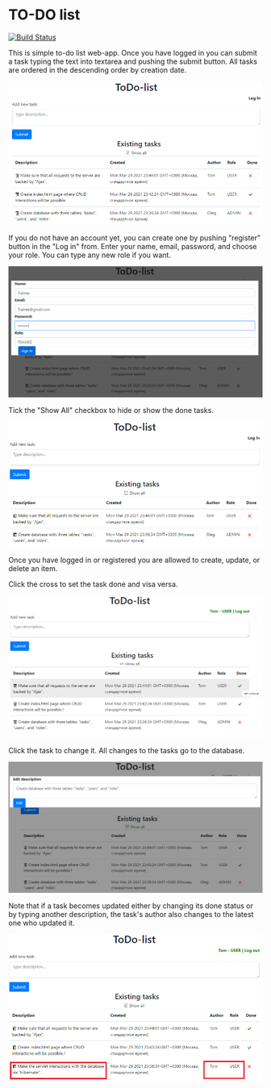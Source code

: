 # TO-DO list

[![Build Status](https://travis-ci.org/o-gen18/job4j_todo.svg?branch=master)](https://travis-ci.org/o-gen18/job4j_todo)

This is simple to-do list web-app. Once you have logged in you can submit a task typing the text into textarea and pushing the submit button.
All tasks are ordered in the descending order by creation date.

![img](./img/to-do.png)

If you do not have an account yet, you can create one by pushing "register" button in the "Log in" from. 
Enter your name, email, password, and choose your role.
You can type any new role if you want.

![img](./img/register.png)

Tick the "Show All" checkbox to hide or show the done tasks.

![img](./img/hideDoneTasks.png)

Once you have logged in or registered you are allowed to create, update, or delete an item.  

Click the cross to set the task done and visa versa.

![img](./img/setStatusDone.png)

Click the task to change it. All changes to the tasks go to the database. 

![img](./img/editDescription.png)

Note that if a task becomes updated either by changing its done status or by typing another description, 
the task's author also changes to the latest one who updated it.

![img](./img/update.png)
